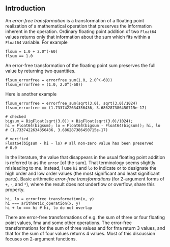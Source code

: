 ## Introduction

An _error-free transformation_ is a transformation of a floating point realization of a mathematical operation that preserves the information inherent in the operation.  Ordinary floating point addition of two `Float64` values returns only that information about the sum which fits within a `Float64` variable.  For example
```
flsum = 1.0 + 2.0^(-60)
flsum == 1.0
```
An error-free transformation of the floating point sum preserves the full value by returning two quantities.
```
flsum_errorfree = errorfree_sum(1.0, 2.0^(-60))
flsum_errorfree = (1.0, 2.0^(-60))
```
Here is another example
```
flsum_errorfree = errorfree_sum(sqrt(3.0), sqrt(3.0)/1024)
flsum_errorfree == (1.7337422634356436, 3.686287386450715e-17)

# checked
bigsum = BigFloat(sqrt(3.0)) + BigFloat(sqrt(3.0)/1024);
hi = Float64(bigsum); lo = Float64(bigsum - Float64(bigsum)); hi, lo
# (1.7337422634356436, 3.686287386450715e-17)

# verified
Float64(bigsum - hi - lo) # all non-zero value has been preserved
# 0.0
```
In the literature, the value that disappears in the usual floating point addition is referred to as the `error` [of the sum].  That terminology seems slightly misleading to me. Instead, I use `hi` and `lo` to indicate or to designate the high order and low order values (the most significant and least significant parts). Basic arithmetic _error-free transformations_ (for 2-argument forms of `+`, `-`, and `*`), where the result does not underflow or overflow, share this property.
```
hi, lo = errorfree_transformation(x, y)
hi === arithmetic_operation(x, y)
hi + lo === hi # hi, lo do not overlap
```
There are error-free transformations of e.g. the sum of three or four floating point values, fma and some other operations.  The error-free transformations for the sum of three values and for fma return 3 values, and  that for the sum of four values returns 4 values.  Most of this discussion focuses on 2-argument functions.



